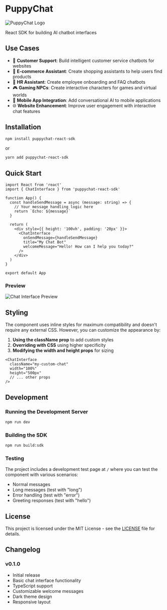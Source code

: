 # PuppyChat

![PuppyChat Logo](./puppychatlogo.png)

React SDK for building AI chatbot interfaces


## Use Cases

- 💼 **Customer Support**: Build intelligent customer service chatbots for websites
- 🛒 **E-commerce Assistant**: Create shopping assistants to help users find products
- 🏢 **HR Assistant**: Create employee onboarding and FAQ chatbots
- 🎮 **Gaming NPCs**: Create interactive characters for games and virtual worlds
- 📱 **Mobile App Integration**: Add conversational AI to mobile applications
- 🌐 **Website Enhancement**: Improve user engagement with interactive chat features


## Installation

```bash
npm install puppychat-react-sdk
```

or

```bash
yarn add puppychat-react-sdk
```

## Quick Start

```tsx
import React from 'react'
import { ChatInterface } from 'puppychat-react-sdk'

function App() {
  const handleSendMessage = async (message: string) => {
    // Your message handling logic here
    return `Echo: ${message}`
  }

  return (
    <div style={{ height: '100vh', padding: '20px' }}>
      <ChatInterface
        onSendMessage={handleSendMessage}
        title="My Chat Bot"
        welcomeMessage="Hello! How can I help you today?"
      />
    </div>
  )
}

export default App
```

### Preview

![Chat Interface Preview](./chatinterface.png)


## Styling

The component uses inline styles for maximum compatibility and doesn't require any external CSS. However, you can customize the appearance by:

1. **Using the className prop** to add custom styles
2. **Overriding with CSS** using higher specificity
3. **Modifying the width and height props** for sizing

```tsx
<ChatInterface
  className="my-custom-chat"
  width="100%"
  height="500px"
  // ... other props
/>
```

## Development

### Running the Development Server

```bash
npm run dev
```

### Building the SDK

```bash
npm run build:sdk
```

### Testing

The project includes a development test page at `/` where you can test the component with various scenarios:

- Normal messages
- Long messages (test with "long")
- Error handling (test with "error")
- Greeting responses (test with "hello")



## License

This project is licensed under the MIT License - see the [LICENSE](LICENSE) file for details.


## Changelog

### v0.1.0
- Initial release
- Basic chat interface functionality
- TypeScript support
- Customizable welcome messages
- Dark theme design
- Responsive layout 